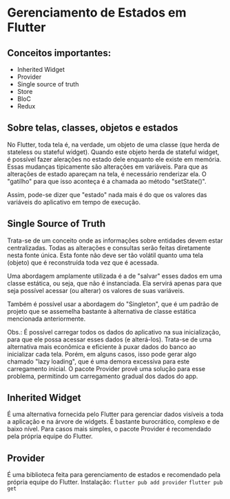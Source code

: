 # Gerenciamento de Estados em Flutter
## Conceitos importantes:
* Inherited Widget
* Provider
* Single source of truth
* Store
* BloC
* Redux

## Sobre telas, classes, objetos e estados
No Flutter, toda tela é, na verdade, um objeto de uma classe (que herda de stateless ou stateful widget).
Quando este objeto herda de stateful widget, é possível fazer alerações no estado dele enquanto ele existe em memória.
Essas mudanças tipicamente são alterações em variáveis.
Para que as alterações de estado apareçam na tela, é necessário renderizar ela. O "gatilho" para que isso aconteça é a chamada ao método "setState()".

Assim, pode-se dizer que "estado" nada mais é do que os valores das variáveis do aplicativo em tempo de execução. 

## Single Source of Truth
Trata-se de um conceito onde as informações sobre entidades devem estar centralizadas. Todas as alterações e consultas serão feitas diretamente nesta fonte única.
Esta fonte não deve ser tão volátil quanto uma tela (objeto) que é reconstruída toda vez que é acessada.

Uma abordagem amplamente utilizada é a de "salvar" esses dados em uma classe estática, ou seja, que não é instanciada.
Ela servirá apenas para que seja possível acessar (ou alterar) os valores de suas variáveis.

Também é possível usar a abordagem do "Singleton", que é um padrão de projeto que se assemelha bastante à alternativa de classe estática mencionada anteriormente.

Obs.: 
É possível carregar todos os dados do aplicativo na sua inicialização, para que ele possa acessar esses dados (e alterá-los).
Trata-se de uma alternativa mais econômica e eficiente à puxar dados do banco ao inicializar cada tela.
Porém, em alguns casos, isso pode gerar algo chamado "lazy loading", que é uma demora excessiva para este carregamento inicial.
O pacote Provider provê uma solução para esse problema, permitindo um carregamento gradual dos dados do app.

## Inherited Widget
É uma alternativa fornecida pelo Flutter para gerenciar dados visíveis a toda a aplicação e na árvore de widgets. É bastante burocrático, complexo e de baixo nível.
Para casos mais simples, o pacote Provider é recomendado pela própria equipe do Flutter.

## Provider
É uma biblioteca feita para gerenciamento de estados e recomendado pela própria equipe do Flutter.
Instalação:
`flutter pub add provider`
`flutter pub get`
